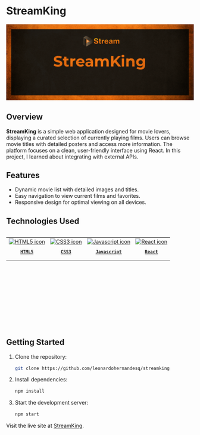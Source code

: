 # StreamKing

![StreamKing Screenshot](image-readme.png)

## Overview
**StreamKing** is a simple web application designed for movie lovers, displaying a curated selection of currently playing films. Users can browse movie titles with detailed posters and access more information. The platform focuses on a clean, user-friendly interface using React. In this project, I learned about integrating with external APIs.

## Features
- Dynamic movie list with detailed images and titles.
- Easy navigation to view current films and favorites.
- Responsive design for optimal viewing on all devices.

## Technologies Used
<table align="left" height="255px">
  <tr>
    <td align="center">
      <a href="https://developer.mozilla.org/en-US/docs/Web/HTML/">
        <img src="https://skillicons.dev/icons?i=html" width="65px" alt="HTML5 icon"/><br/>
        <sub>
          <b>
            <pre>HTML5</pre>
          </b>
        </sub>
      </a>
    </td>
    <td align="center">
      <a href="https://developer.mozilla.org/en-US/docs/Web/CSS/">
        <img src="https://skillicons.dev/icons?i=css" width="65px" alt="CSS3 icon"/><br/>
        <sub>
          <b>
            <pre>CSS3</pre>
          </b>
        </sub>
      </a>
    </td>
    <td align="center">
      <a href="https://developer.mozilla.org/en-US/docs/Web/JavaScript/">
        <img src="https://skillicons.dev/icons?i=js" width="65px" alt="Javascript icon"/><br/>
        <sub>
          <b>
            <pre>Javascript</pre>
          </b>
        </sub>
      </a>
    </td>
    <td align="center">
      <a href="https://react.dev/">
        <img src="https://skillicons.dev/icons?i=react" width="65px" alt="React icon"/><br/>
        <sub>
          <b>
            <pre>React</pre>
          </b>
        </sub>
      </a>
    </td>    
  </tr>
</table>
<br/><br/><br/><br/><br/><br/><br/><br/>

## Getting Started
1. Clone the repository:
   ```bash
   git clone https://github.com/leonardohernandesq/streamking
   ```
2. Install dependencies:
   ```bash
   npm install
   ```
3. Start the development server:
   ```bash
   npm start
   ```

   
Visit the live site at [StreamKing](https://streamking.netlify.app/).
